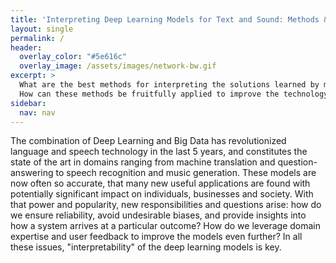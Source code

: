 ```yaml
---
title: 'Interpreting Deep Learning Models for Text and Sound: Methods & Applications'
layout: single
permalink: /
header:
  overlay_color: "#5e616c"
  overlay_image: /assets/images/network-bw.gif
excerpt: >
  What are the best methods for interpreting the solutions learned by modern deep learning algorithms in language modelling and related domains?
  How can these methods be fruitfully applied to improve the technology, to ensure ethical outcomes and to allow users to adapt them to their needs?
sidebar:
  nav: nav
---
```


The combination of Deep Learning and Big Data has revolutionized language and speech technology in the last 5 years, and constitutes the state of the art in domains ranging from machine translation and question-answering to speech recognition and music generation. These models are now often so accurate, that many new useful applications are found with potentially significant impact on individuals, businesses and society. With that power and popularity, new responsibilities and questions arise: how do we ensure reliability, avoid undesirable biases, and provide insights into how a system arrives at a particular outcome? How do we leverage domain expertise and user feedback to improve the models even further? In all these issues, "interpretability" of the deep learning models is key.
